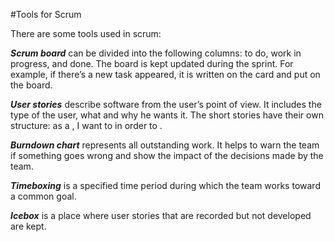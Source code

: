 #Tools for Scrum

There are some tools used in scrum:
 
***Scrum board*** can be divided into the following columns: to do, work in progress, and done. The board is kept updated during the sprint. For example, if there’s a new task appeared, it is written on the card and put on the board.


***User stories*** describe software from the user’s point of view. It includes the type of the user, what and why he wants it. The short stories have their own structure: as a <user type>, I want to <complete a task> in order to <accomplish the goal>.


***Burndown chart*** represents all outstanding work. It helps to warn the team if something goes wrong and show the impact of the decisions made by the team.


***Timeboxing*** is a specified time period during which the team works toward a common goal.


***Icebox*** is a place where user stories that are recorded but not developed are kept.